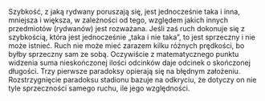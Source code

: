 Szybkość, z jaką rydwany poruszają się, jest jednocześnie taka i inna, mniejsza  i większa, w zależności od tego, względem jakich innych przedmiotów (rydwanów) jest rozważana. Jeśli zaś ruch dokonuje się z szybkością, która jest jednocześnie „taka i nie taka”, to jest sprzeczny i nie może istnieć. Ruch nie może mieć zarazem kilku różnych prędkości, bo byłby sprzeczny sam ze sobą.    Oczywiście z matematycznego punktu widzenia suma nieskończonej ilości odcinków daje odcinek  o skończonej długości. Trzy pierwsze paradoksy opierają się na błędnym założeniu. Rozstrzygnięcie paradoksu stadionu bazuje na odkryciu, że dotyczy on nie tyle sprzeczności samego ruchu, ile jego względności.